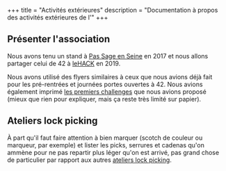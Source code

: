 +++
title = "Activités extérieures"
description = "Documentation à propos des activités extérieures de l'"
+++

## Présenter l'association

Nous avons tenu un stand à [Pas Sage en Seine](./activités/passage_en_seine/_index.md) en 2017 et nous allons partager celui de 42 à [leHACK](./activités/le_hack/_index.md) en 2019.

Nous avons utilisé des flyers similaires à ceux que nous avions déjà fait pour les pré-rentrées et journées portes ouvertes à 42. Nous avions également imprimé [les premiers challenges](https://wargame2017.sansnom.org/) que nous avions proposé (mieux que rien pour expliquer, mais ça reste très limité sur papier).

## Ateliers lock picking

À part qu'il faut faire attention à bien marquer (scotch de couleur ou
marqueur, par exemple) et lister les picks, serrures et cadenas qu'on ammène
pour ne pas repartir plus léger qu'on est arrivé, pas grand chose de
particulier par rapport aux autres [ateliers lock
picking](./activités/lock-picking/_index.md).
